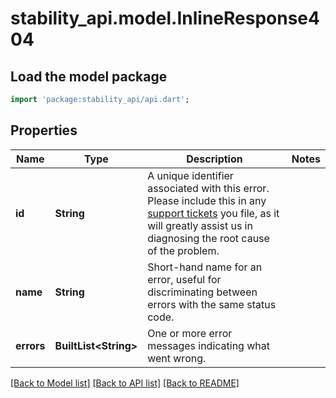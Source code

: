 # stability_api.model.InlineResponse404

## Load the model package
```dart
import 'package:stability_api/api.dart';
```

## Properties
Name | Type | Description | Notes
------------ | ------------- | ------------- | -------------
**id** | **String** | A unique identifier associated with this error. Please include this in any [support tickets](https://stabilityplatform.freshdesk.com/support/tickets/new)  you file, as it will greatly assist us in diagnosing the root cause of the problem. | 
**name** | **String** | Short-hand name for an error, useful for discriminating between errors with the same status code. | 
**errors** | **BuiltList&lt;String&gt;** | One or more error messages indicating what went wrong. | 

[[Back to Model list]](../README.md#documentation-for-models) [[Back to API list]](../README.md#documentation-for-api-endpoints) [[Back to README]](../README.md)


